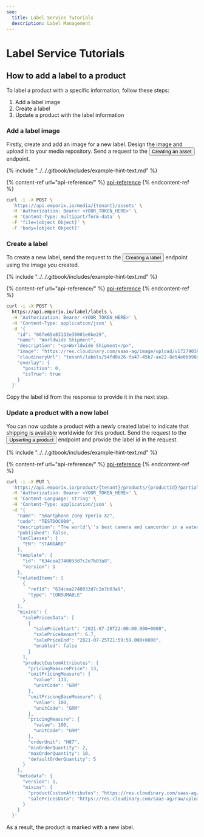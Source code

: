 ```yaml
---
seo:
  title: Label Service Tutorials
  description: Label Management
---
```



# Label Service Tutorials

## How to add a label to a product

To label a product with a specific information, follow these steps:
1. Add a label image
2. Create a label
3. Update a product with the label information

### Add a label image

Firstly, create and add an image for a new label. Design the image and upload it to your media repository. Send a request to the <nobr><Button to="/openapi/media/#operation/POST-media-create-asset" size="small">Creating an asset</Button></nobr> endpoint.

{% include "../../.gitbook/includes/example-hint-text.md" %}

{% content-ref url="api-reference/" %}
[api-reference](api-reference/)
{% endcontent-ref %}

```bash
curl -i -X POST \
  'https://api.emporix.io/media/{tenant}/assets' \
  -H 'Authorization: Bearer <YOUR_TOKEN_HERE>' \
  -H 'Content-Type: multipart/form-data' \
  -F 'file=[object Object]' \
  -F 'body=[object Object]'
```

### Create a label

To create a new label, send the request to the <nobr><Button to="/openapi/label/#operation/POST-label-create-label" size="small">Creating a label</Button></nobr> endpoint using the image you created.

{% include "../../.gitbook/includes/example-hint-text.md" %}

{% content-ref url="api-reference/" %}
[api-reference](api-reference/)
{% endcontent-ref %}

```bash
curl -i -X POST \
  https://api.emporix.io/label/labels \
  -H 'Authorization: Bearer <YOUR_TOKEN_HERE>' \
  -H 'Content-Type: application/json' \
  -d '{
    "id": "66fe65e83132e30001e6be29",
    "name": "Worldwide Shipment",
    "description": "<p>Worldwide Shipment</p>",
    "image": "https://res.cloudinary.com/saas-ag/image/upload/v1727903960/tenant/labels/54fd0a26-fa47-45b7-ae22-8e54e0bb98d2.jpg",
    "cloudinaryUrl": "tenant/labels/54fd0a26-fa47-45b7-ae22-8e54e0bb98d2",
    "overlay": {
      "position": 0,
      "isTrue": true
    }
  }'
```

Copy the label id from the response to provide it in the next step.

### Update a product with a new label

You can now update a product with a newly created label to indicate that shipping is available worldwide for this product. Send the request to the <nobr><Button to="/openapi/product/#operation/PUT-product-update-product" size="small">Upserting a product</Button></nobr> endpoint and provide the label id in the request.

{% include "../../.gitbook/includes/example-hint-text.md" %}

{% content-ref url="api-reference/" %}
[api-reference](api-reference/)
{% endcontent-ref %}

```bash
curl -i -X PUT \
  'https://api.emporix.io/product/{tenant}/products/{productId}?partial=false&skipVariantGeneration=false&doIndex=true' \
  -H 'Authorization: Bearer <YOUR_TOKEN_HERE>' \
  -H 'Content-Language: string' \
  -H 'Content-Type: application/json' \
  -d '{
    "name": "Smartphone Zony Yperia X2",
    "code": "TESTDOC000",
    "description": "The world'\''s best camera and camcorder in a waterproof smartphone.",
    "published": false,
    "taxClasses": {
      "EN": "STANDARD"
    },
    "template": {
      "id": "634cea2740033d7c2e7b03a8",
      "version": 1
    },
    "relatedItems": [
      {
        "refId": "634cea2740033d7c2e7b03a9",
        "type": "CONSUMABLE"
      }
    ],
    "mixins": {
      "salePricesData": [
        {
          "salePriceStart": "2021-07-20T22:00:00.000+0000",
          "salePriceAmount": 6.7,
          "salePriceEnd": "2021-07-25T21:59:59.000+0000",
          "enabled": false
        }
      ],
      "productCustomAttributes": {
        "pricingMeasurePrice": 13,
        "unitPricingMeasure": {
          "value": 133,
          "unitCode": "GRM"
        },
        "unitPricingBaseMeasure": {
          "value": 100,
          "unitCode": "GRM"
        },
        "pricingMeasure": {
          "value": 100,
          "unitCode": "GRM"
        },
        "orderUnit": "H87",
        "minOrderQuantity": 2,
        "maxOrderQuantity": 10,
        "defaultOrderQuantity": 5
      }
    },
    "metadata": {
      "version": 1,
      "mixins": {
        "productCustomAttributes": "https://res.cloudinary.com/saas-ag/raw/upload/schemata/productCustomAttributesMixIn.v29.json",
        "salePricesData": "https://res.cloudinary.com/saas-ag/raw/upload/schemata/salePriceData.json"
      }
    }
  }'
```

As a result, the product is marked with a new label. 


